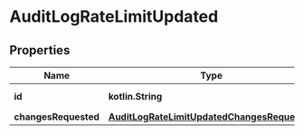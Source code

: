 
# AuditLogRateLimitUpdated

## Properties
| Name | Type | Description | Notes |
| ------------ | ------------- | ------------- | ------------- |
| **id** | **kotlin.String** | The rate limit ID |  [optional] |
| **changesRequested** | [**AuditLogRateLimitUpdatedChangesRequested**](AuditLogRateLimitUpdatedChangesRequested.md) |  |  [optional] |



